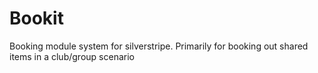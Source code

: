 Bookit
======

Booking module system for silverstripe. Primarily for booking out shared items in a club/group scenario
